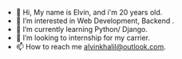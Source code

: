 - 👋 Hi, My name is Elvin, and i'm 20 years old.
- 👀 I’m interested in Web Development, Backend .
- 🌱 I’m currently learning Python/ Django.
- 💞️ I’m looking to internship for my carrier.
- 📫 How to reach me  alvinkhalil@outlook.com.


